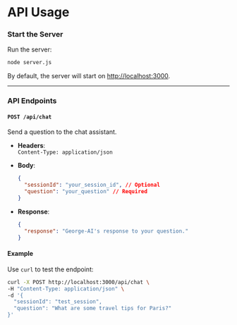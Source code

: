 # API Usage

### Start the Server

Run the server:

```bash
node server.js
```

By default, the server will start on [http://localhost:3000](http://localhost:3000).

---

### API Endpoints

#### `POST /api/chat`

Send a question to the chat assistant.

- **Headers**:  
  `Content-Type: application/json`

- **Body**:

  ```json
  {
    "sessionId": "your_session_id", // Optional
    "question": "your_question" // Required
  }
  ```

- **Response**:
  ```json
  {
    "response": "George-AI's response to your question."
  }
  ```

#### Example

Use `curl` to test the endpoint:

```bash
curl -X POST http://localhost:3000/api/chat \
-H "Content-Type: application/json" \
-d '{
  "sessionId": "test_session",
  "question": "What are some travel tips for Paris?"
}'
```
